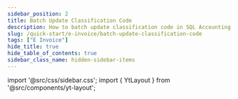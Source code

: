 ```yaml
---
sidebar_position: 2
title: Batch Update Classification Code
description: How to batch update classification code in SQL Accounting
slug: /quick-start/e-invoice/batch-update-classification-code
tags: ["E Invoice"]
hide_title: true
hide_table_of_contents: true
sidebar_class_name: hidden-sidebar-items
---
```


import '@src/css/sidebar.css';
import { YtLayout } from '@src/components/yt-layout';

<YtLayout
    videoId="DxG6Okbn3e4"
/>
